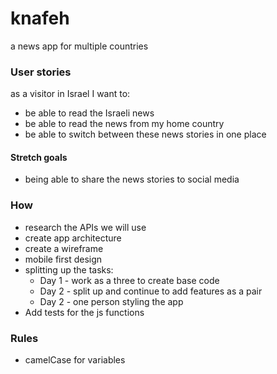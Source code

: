 # knafeh
a news app for multiple countries


### User stories
as a visitor in Israel I want to:
+ be able to read the Israeli news
+ be able to read the news from my home country
+ be able to switch between these news stories in one place

#### Stretch goals
+ being able to share the news stories to social media

### How
+ research the APIs we will use
+ create app architecture
+ create a wireframe
+ mobile first design
+ splitting up the tasks:
  + Day 1 - work as a three to create base code
  + Day 2 - split up and continue to add features as a pair
  + Day 2 - one person styling the app
+ Add tests for the js functions

### Rules
+ camelCase for variables
